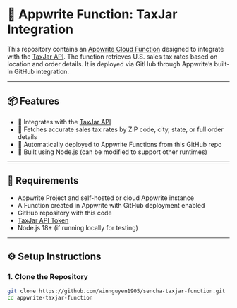 # 🧾 Appwrite Function: TaxJar Integration

This repository contains an [Appwrite Cloud Function](https://appwrite.io/docs/functions) designed to integrate with the [TaxJar API](https://developers.taxjar.com/api/). The function retrieves U.S. sales tax rates based on location and order details. It is deployed via GitHub through Appwrite’s built-in GitHub integration.

---

## 📦 Features

- 🔌 Integrates with the [TaxJar API](https://developers.taxjar.com/api/)
- 📡 Fetches accurate sales tax rates by ZIP code, city, state, or full order details
- 🚀 Automatically deployed to Appwrite Functions from this GitHub repo
- 📝 Built using Node.js (can be modified to support other runtimes)

---

## 🧰 Requirements

- Appwrite Project and self-hosted or cloud Appwrite instance
- A Function created in Appwrite with GitHub deployment enabled
- GitHub repository with this code
- [TaxJar API Token](https://developers.taxjar.com/api/reference/#authentication)
- Node.js 18+ (if running locally for testing)

---

## ⚙️ Setup Instructions

### 1. Clone the Repository

```bash
git clone https://github.com/winnguyen1905/sencha-taxjar-function.git
cd appwrite-taxjar-function
